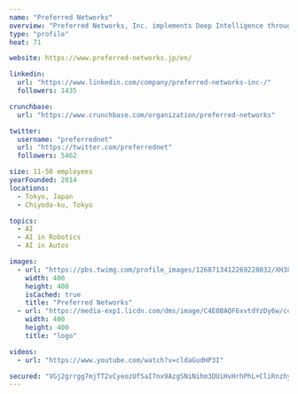 ```yaml
---
name: "Preferred Networks"
overview: "Preferred Networks, Inc. implements Deep Intelligence throughout the Internet to integrate data from the physical and digital worlds."
type: "profile"
heat: 71

website: https://www.preferred-networks.jp/en/

linkedin:
  url: "https://www.linkedin.com/company/preferred-networks-inc-/"
  followers: 1435

crunchbase:
  url: "https://www.crunchbase.com/organization/preferred-networks"

twitter:
  username: "preferrednet"
  url: "https://twitter.com/preferrednet"
  followers: 5462

size: 11-50 employees
yearFounded: 2014
locations:
  - Tokyo, Japan
  - Chiyoda-ku, Tokyo

topics:
  - AI
  - AI in Robotics
  - AI in Autos

images:
  - url: "https://pbs.twimg.com/profile_images/1268713412269228032/XH38w5wu_400x400.jpg"
    width: 400
    height: 400
    isCached: true
    title: "Preferred Networks"
  - url: "https://media-exp1.licdn.com/dms/image/C4E0BAQF6xvtdYzDy6w/company-logo_200_200/0?e=1594857600&v=beta&t=6UJK1UAPD3QqK4LzT-uxdcrjthGhoEt57uNx3ZAn26o"
    width: 400
    height: 400
    title: "logo"

videos:
  - url: "https://www.youtube.com/watch?v=cldaGudHP3I"

secured: "VGj2grrgg7mjTT2vCyeozUfSaI7nx9AzgSNiNihm3DUiHvHrhPhL+CliRnzhyNAvnhm+hCAZOkn9dMLLdu0u0q5wxAqdi1yK9hiFNUJQDWb+3Td2BALsamV2nTf0/BRNzP17DSzPOLtokXOA5LfbakasuzkKLnCny1yCA2n28tBGp1sBQg+XLG/rYF49t0jK/pKQVLMVKCxITRijqOjJtilYXhRnwRQnux+x5d2aSjcM0OaP93T4INc7a0X88AoYhjdO6aeVbNDF0P7UTZclTMGOoiw98yhTQGJatbTMmE8Ji+b/j14NTaHz1DyekO/7NcNr3uB15GQ7/eVvCYwa7Y0k5F/FdsMZ9akJ2uSzLPCkO4uAej9Qm4rbWmTTFjqaeTkPo3HMcbGLV+RPX4qSHWHq0GRlwTpB7hrVLCiV2Sc=;MZ3e64zE/DcUsBAa6ZeMMQ=="
---
```


